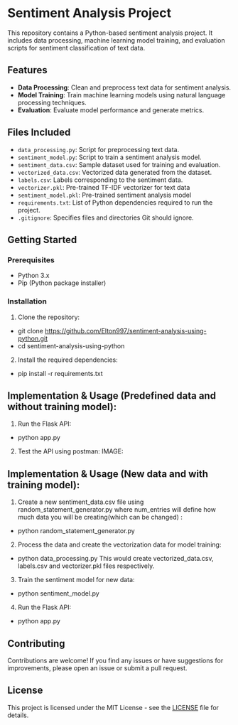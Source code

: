 # Sentiment Analysis Project

This repository contains a Python-based sentiment analysis project. It includes data processing, machine learning model training, and evaluation scripts for sentiment classification of text data.

## Features

- **Data Processing**: Clean and preprocess text data for sentiment analysis.
- **Model Training**: Train machine learning models using natural language processing techniques.
- **Evaluation**: Evaluate model performance and generate metrics.

## Files Included

- `data_processing.py`: Script for preprocessing text data.
- `sentiment_model.py`: Script to train a sentiment analysis model.
- `sentiment_data.csv`: Sample dataset used for training and evaluation.
- `vectorized_data.csv`: Vectorized data generated from the dataset.
- `labels.csv`: Labels corresponding to the sentiment data.
- `vectorizer.pkl`: Pre-trained TF-IDF vectorizer for text data
- `sentiment_model.pkl`: Pre-trained sentiment analysis model
- `requirements.txt`: List of Python dependencies required to run the project.
- `.gitignore`: Specifies files and directories Git should ignore.

## Getting Started

### Prerequisites

- Python 3.x
- Pip (Python package installer)

### Installation

1. Clone the repository:
- git clone https://github.com/Elton997/sentiment-analysis-using-python.git
- cd sentiment-analysis-using-python

2. Install the required dependencies:
- pip install -r requirements.txt

## Implementation & Usage (Predefined data and without training model):

1. Run the Flask API:
- python app.py

2. Test the API using postman:
IMAGE:

## Implementation & Usage (New data and with training model):

1. Create a new sentiment_data.csv file using random_statement_generator.py where num_entries will define how much data you will be creating(which can be changed) :
- python random_statement_generator.py 

2. Process the data and create the vectorization data for model training:
- python data_processing.py
This would create vectorized_data.csv, labels.csv and vectorizer.pkl files respectively.

3. Train the sentiment model for new data:
- python sentiment_model.py

4. Run the Flask API:
- python app.py

## Contributing

Contributions are welcome! If you find any issues or have suggestions for improvements, please open an issue or submit a pull request.

## License

This project is licensed under the MIT License - see the [LICENSE](LICENSE) file for details.